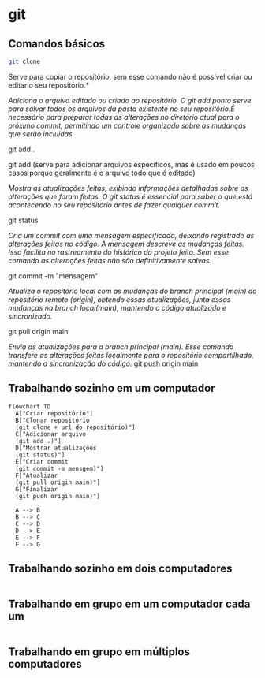 # git

## Comandos básicos


```bash
git clone
```

Serve para copiar o repositório, sem esse comando não 
é possível criar ou editar o seu repositório.*


*Adiciona o arquivo editado ou criado ao repositório. 
O git add ponto serve para salvar todos os arquivos da pasta existente no seu repositório.É necessário para preparar todas as alterações no diretório atual para o próximo commit, permitindo um controle organizado sobre as mudanças que serão incluídas.*

git add . 

git add (serve para adicionar arquivos específicos, mas é usado em poucos casos porque geralmente é o arquivo todo que é editado)

*Mostra as atualizações feitas, exibindo informações detalhadas sobre as alterações que foram feitas.
O git status é essencial para saber o que está acontecendo no seu repositório antes de fazer qualquer commit.*

git status

*Cria um commit com uma mensagem especificada, deixando registrado as alterações feitas no código.
 A mensagem descreve as mudanças feitas. Isso facilita no rastreamento do histórico do projeto feito.
 Sem esse comando as alterações feitas não são definitivamente salvas.*

git commit -m "mensagem"

*Atualiza o repositório local com as mudanças do branch principal (main) do repositório remoto (origin), obtendo essas atualizações, junta essas mudanças na branch local(main), mantendo o código atualizado e sincronizado.*  

git pull origin main


*Envia as atualizações para a branch principal (main).
 Esse comando transfere as alterações feitas localmente para o repositório compartilhado, mantendo  a sincronização do código.*
git push origin main

## Trabalhando sozinho em um computador


```mermaid
flowchart TD
  A["Criar repositório"]
  B["Clonar repositório
  (git clone + url do repositório)"]
  C["Adicionar arquivo
  (git add .)"]
  D["Mostrar atualizações
  (git status)"]
  E["Criar commit
  (git commit -m mensgem)"]
  F["Atualizar
  (git pull origin main)"]
  G["Finalizar
  (git push origin main)"]

  A --> B
  B --> C
  C --> D
  D --> E
  E --> F
  F --> G

```

## Trabalhando sozinho em dois computadores

```mermaid
```

## Trabalhando em grupo em um computador cada um

```mermaid
```

## Trabalhando em grupo em múltiplos computadores

```mermaid
```